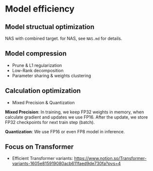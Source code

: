 # Model efficiency

## Model structual optimization
NAS with combined target. for NAS, see `NAS.md` for details.

## Model compression
- Prune & L1 regularization
- Low-Rank decomposition
- Parameter sharing & weights clustering

## Calculation optimization
- Mixed Precision & Quantization
  
**Mixed Precision**: In training, we keep FP32 weights in memory, when calculate gradient and updates we use FP16. After the update, we store FP32 checkpoints for next train step (batch). 

**Quantization**: We use FP16 or even FP8 model in inference. 



## Focus on Transformer
- Efficient Transformer variants: 
  https://www.notion.so/Transformer-variants-1605e815919080acb611faed9de730fa?pvs=4
